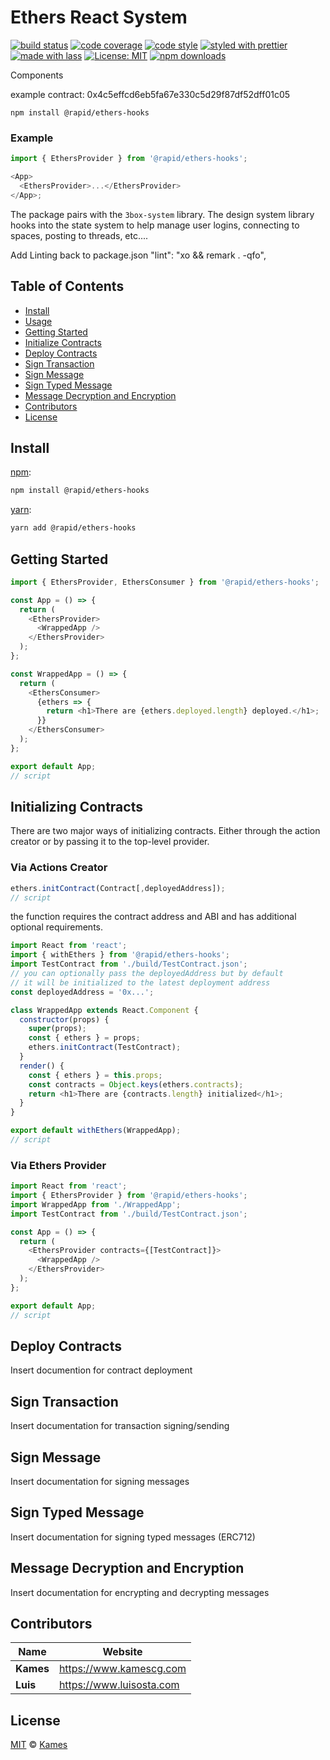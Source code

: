 # Ethers React System

[![build status](https://img.shields.io/travis/com/KamesCG/react-context-portal.svg)](https://travis-ci.com/KamesCG/react-context-portal)
[![code coverage](https://img.shields.io/codecov/c/github/KamesCG/react-context-portal.svg)](https://codecov.io/gh/KamesCG/react-context-portal)
[![code style](https://img.shields.io/badge/code_style-XO-5ed9c7.svg)](https://github.com/sindresorhus/xo)
[![styled with prettier](https://img.shields.io/badge/styled_with-prettier-ff69b4.svg)](https://github.com/prettier/prettier)
[![made with lass](https://img.shields.io/badge/made_with-lass-95CC28.svg)](https://lass.js.org)
[![License: MIT](https://img.shields.io/badge/License-MIT-yellow.svg)](https://opensource.org/licenses/MIT)
[![npm downloads](https://img.shields.io/npm/dt/react-context-portal.svg)](https://npm.im/ethers-react-system)

Components

example contract: 0x4c5effcd6eb5fa67e330c5d29f87df52dff01c05

```
npm install @rapid/ethers-hooks
```

### Example

```js
import { EthersProvider } from '@rapid/ethers-hooks';

<App>
  <EthersProvider>...</EthersProvider>
</App>;
```

The package pairs with the `3box-system` library. The design system library hooks into the state system to help manage user logins, connecting to spaces, posting to threads, etc....

Add Linting back to package.json
"lint": "xo && remark . -qfo",

## Table of Contents

- [Install](#install)
- [Usage](#usage)
- [Getting Started](#getting-started)
- [Initialize Contracts](#initializing-contracts)
- [Deploy Contracts](#deploy-contracts)
- [Sign Transaction](#sign-transaction)
- [Sign Message](#sign-message)
- [Sign Typed Message](#sign-typed-message)
- [Message Decryption and Encryption](#message-decryption-and-encryption)
- [Contributors](#contributors)
- [License](#license)

## Install

[npm][]:

```sh
npm install @rapid/ethers-hooks
```

[yarn][]:

```sh
yarn add @rapid/ethers-hooks
```

## Getting Started

```js
import { EthersProvider, EthersConsumer } from '@rapid/ethers-hooks';

const App = () => {
  return (
    <EthersProvider>
      <WrappedApp />
    </EthersProvider>
  );
};

const WrappedApp = () => {
  return (
    <EthersConsumer>
      {ethers => {
        return <h1>There are {ethers.deployed.length} deployed.</h1>;
      }}
    </EthersConsumer>
  );
};

export default App;
// script
```

## Initializing Contracts

There are two major ways of initializing contracts. Either through the action creator or by passing it to the top-level provider.

### Via Actions Creator

```js
ethers.initContract(Contract[,deployedAddress]);
// script
```

the function requires the contract address and ABI and has additional optional requirements.

```js
import React from 'react';
import { withEthers } from '@rapid/ethers-hooks';
import TestContract from './build/TestContract.json';
// you can optionally pass the deployedAddress but by default
// it will be initialized to the latest deployment address
const deployedAddress = '0x...';

class WrappedApp extends React.Component {
  constructor(props) {
    super(props);
    const { ethers } = props;
    ethers.initContract(TestContract);
  }
  render() {
    const { ethers } = this.props;
    const contracts = Object.keys(ethers.contracts);
    return <h1>There are {contracts.length} initialized</h1>;
  }
}

export default withEthers(WrappedApp);
// script
```

### Via Ethers Provider

```js
import React from 'react';
import { EthersProvider } from '@rapid/ethers-hooks';
import WrappedApp from './WrappedApp';
import TestContract from './build/TestContract.json';

const App = () => {
  return (
    <EthersProvider contracts={[TestContract]}>
      <WrappedApp />
    </EthersProvider>
  );
};

export default App;
// script
```

## Deploy Contracts

Insert documention for contract deployment

## Sign Transaction

Insert documentation for transaction signing/sending

## Sign Message

Insert documentation for signing messages

## Sign Typed Message

Insert documentation for signing typed messages (ERC712)

## Message Decryption and Encryption

Insert documentation for encrypting and decrypting messages

## Contributors

| Name      | Website                    |
| --------- | -------------------------- |
| **Kames** | <https://www.kamescg.com>  |
| **Luis**  | <https://www.luisosta.com> |

## License

[MIT](LICENSE) © [Kames](https://www.kamescg.com)

##

[npm]: https://www.npmjs.com/
[yarn]: https://yarnpkg.com/

